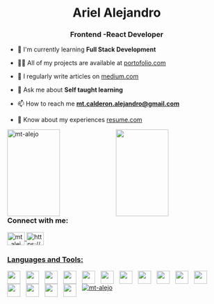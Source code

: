 <h1 align="center">Ariel Alejandro</h1>
<h3 align="center">Frontend -React Developer</h3>

- 🌱 I'm currently learning **Full Stack Development** 
- 👨‍💻 All of my projects
are available at [portofolio.com](portofolio.com) 
- 📝 I regularly write
articles on [medium.com](medium.com) 
- 💬 Ask me about **Self taught learning**

- 📫 How to reach me **mt.calderon.alejandro@gmail.com** 
- 📄 Know about my
experiences [resume.com](resume.com)


<img
align="left"
width="49%"
height="200"
src="https://github-readme-streak-stats.herokuapp.com/?user=mt-alejo&"
alt="mt-alejo"
/>

<img
align="left"
width="49%"
height="200"
src="https://thumbs.gfycat.com/CalmKeyEidolonhelvum-max-1mb.gif"
alt=""
/>


<h3>Connect with me:</h3>
<p>
<a href="https://twitter.com/mt_alejo_" target="blank"
><img
align="center"
src="https://raw.githubusercontent.com/rahuldkjain/github-profile-readme-generator/master/src/images/icons/Social/twitter.svg"
alt="mt_alejo_"
height="30"
width="40" />
<a
href="https://linkedin.com/in/https://www.linkedin.com/in/alejandro-calderon-72b662233/"
target="blank"
><img
align="center"
src="https://raw.githubusercontent.com/rahuldkjain/github-profile-readme-generator/master/src/images/icons/Social/linked-in-alt.svg"
alt="https://www.linkedin.com/in/alejandro-calderon-72b662233/"
height="30"
width="40"
/>

<h3 align="left">Languages and Tools:</h3>

<div align="left">
<img
  align="left"
  width="30px"
  style="padding-right: 10px"
  src="https://cdn.jsdelivr.net/gh/devicons/devicon/icons/vscode/vscode-original.svg"
/>

<img
  align="left"
  width="30px"
  style="padding-right: 10px"
  src="https://cdn.jsdelivr.net/gh/devicons/devicon/icons/html5/html5-plain.svg"
/>
<img
  align="left"
  width="30px"
  style="padding-right: 10px"
  src="https://cdn.jsdelivr.net/gh/devicons/devicon/icons/css3/css3-plain.svg"
/>

<img
  align="left"
  width="30px"
  style="padding-right: 10px"
  src="https://cdn.jsdelivr.net/gh/devicons/devicon/icons/javascript/javascript-original.svg"
/>

<img
  align="left"
  width="30px"
  style="padding-right: 10px"
  src="https://cdn.jsdelivr.net/gh/devicons/devicon/icons/git/git-original.svg"
/>
<img
  align="left"
  width="30px"
  style="padding-right: 10px"
  src="https://cdn.jsdelivr.net/gh/devicons/devicon/icons/bash/bash-original.svg"
/>

<img
  align="left"
  width="30px"
  style="padding-right: 10px"
  src="https://cdn.jsdelivr.net/gh/devicons/devicon/icons/linux/linux-original.svg"
/>
<img
  align="left"
  width="30px"
  style="padding-right: 10px"
  src="https://cdn.jsdelivr.net/gh/devicons/devicon/icons/tailwindcss/tailwindcss-plain.svg"
/>

<img
  align="left"
  width="30px"
  style="padding-right: 10px"
  src="https://cdn.jsdelivr.net/gh/devicons/devicon/icons/npm/npm-original-wordmark.svg"
/>

<img
  align="left"
  width="30px"
  style="padding-right: 10px"
  src="https://cdn.jsdelivr.net/gh/devicons/devicon/icons/webpack/webpack-original.svg"
/>

<img
  align="left"
  width="30px"
  style="padding-right: 10px"
  src="https://cdn.jsdelivr.net/gh/devicons/devicon/icons/react/react-original-wordmark.svg"
/>

<img
  align="left"
  width="30px"
  style="padding-right: 10px"
  src="https://cdn.jsdelivr.net/gh/devicons/devicon/icons/nextjs/nextjs-line.svg"
/>
<img
  align="left"
  width="30px"
  style="padding-right: 10px"
  src="https://cdn.jsdelivr.net/gh/devicons/devicon/icons/nodejs/nodejs-original.svg"
/>

<img
  align="left"
  width="30px"
  style="padding-right: 10px"
  src="https://cdn.jsdelivr.net/gh/devicons/devicon/icons/express/express-original-wordmark.svg"
/>

<img
  align="left"
  width="30px"
  style="padding-right: 10px"
  src="https://cdn.jsdelivr.net/gh/devicons/devicon/icons/mongodb/mongodb-plain.svg"
/>
</div>
<img
align="center"
src="https://github-readme-stats.vercel.app/api?username=mt-alejo&show_icons=true&locale=en"
alt="mt-alejo"
/> </a
></a>
</p>
